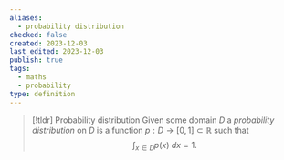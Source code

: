 ```yaml
---
aliases:
  - probability distribution
checked: false
created: 2023-12-03
last_edited: 2023-12-03
publish: true
tags:
  - maths
  - probability
type: definition
---
```

>[!tldr] Probability distribution
>Given some domain $D$ a *probability distribution* on $D$ is a function $p: D \rightarrow [0,1] \subset \mathbb{R}$  such that
>$$\int_{x \in D} p(x)\ dx = 1.$$

